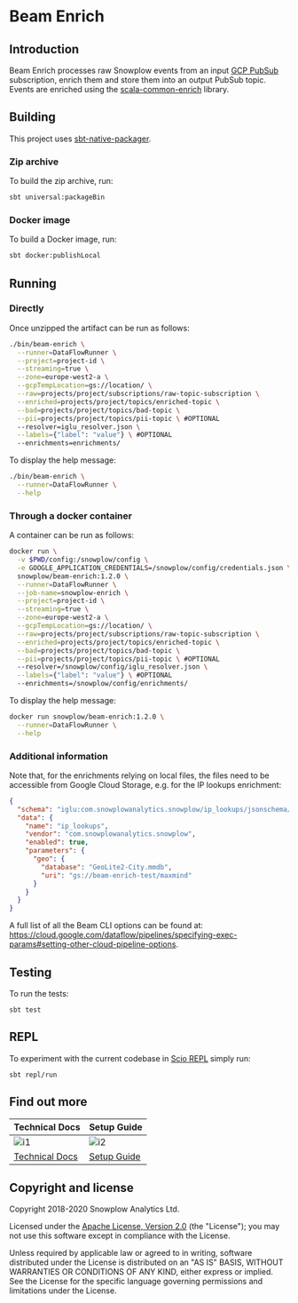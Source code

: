 # Beam Enrich

## Introduction

Beam Enrich processes raw Snowplow events from an input [GCP PubSub][pubsub] subscription,
enrich them and store them into an output PubSub topic.
Events are enriched using the [scala-common-enrich][common-enrich] library.

## Building

This project uses [sbt-native-packager][sbt-native-packager].

### Zip archive

To build the zip archive, run:

```bash
sbt universal:packageBin
```

### Docker image

To build a Docker image, run:

```bash
sbt docker:publishLocal
```

## Running

### Directly

Once unzipped the artifact can be run as follows:

```bash
./bin/beam-enrich \
  --runner=DataFlowRunner \
  --project=project-id \
  --streaming=true \
  --zone=europe-west2-a \
  --gcpTempLocation=gs://location/ \
  --raw=projects/project/subscriptions/raw-topic-subscription \
  --enriched=projects/project/topics/enriched-topic \
  --bad=projects/project/topics/bad-topic \
  --pii=projects/project/topics/pii-topic \ #OPTIONAL
  --resolver=iglu_resolver.json \
  --labels={"label": "value"} \ #OPTIONAL
  --enrichments=enrichments/
```

To display the help message:

```bash
./bin/beam-enrich \
  --runner=DataFlowRunner \
  --help
```

### Through a docker container

A container can be run as follows:

```bash
docker run \
  -v $PWD/config:/snowplow/config \
  -e GOOGLE_APPLICATION_CREDENTIALS=/snowplow/config/credentials.json \ # if running outside GCP
  snowplow/beam-enrich:1.2.0 \
  --runner=DataFlowRunner \
  --job-name=snowplow-enrich \
  --project=project-id \
  --streaming=true \
  --zone=europe-west2-a \
  --gcpTempLocation=gs://location/ \
  --raw=projects/project/subscriptions/raw-topic-subscription \
  --enriched=projects/project/topics/enriched-topic \
  --bad=projects/project/topics/bad-topic \
  --pii=projects/project/topics/pii-topic \ #OPTIONAL
  --resolver=/snowplow/config/iglu_resolver.json \
  --labels={"label": "value"} \ #OPTIONAL
  --enrichments=/snowplow/config/enrichments/
```

To display the help message:

```bash
docker run snowplow/beam-enrich:1.2.0 \
  --runner=DataFlowRunner \
  --help
```

### Additional information

Note that, for the enrichments relying on local files, the files need to be accessible from Google
Cloud Storage, e.g. for the IP lookups enrichment:

```json
{
  "schema": "iglu:com.snowplowanalytics.snowplow/ip_lookups/jsonschema/2-0-0",
  "data": {
    "name": "ip_lookups",
    "vendor": "com.snowplowanalytics.snowplow",
    "enabled": true,
    "parameters": {
      "geo": {
        "database": "GeoLite2-City.mmdb",
        "uri": "gs://beam-enrich-test/maxmind"
      }
    }
  }
}
```

A full list of all the Beam CLI options can be found at:
https://cloud.google.com/dataflow/pipelines/specifying-exec-params#setting-other-cloud-pipeline-options.

## Testing

To run the tests:

```
sbt test
```

## REPL

To experiment with the current codebase in [Scio REPL](https://github.com/spotify/scio/wiki/Scio-REPL)
simply run:

```
sbt repl/run
```

## Find out more

| Technical Docs              | Setup Guide           |
|-----------------------------|-----------------------|
| ![i1][techdocs-image]       | ![i2][setup-image]    |
| [Technical Docs][techdocs]  | [Setup Guide][setup]  |

## Copyright and license

Copyright 2018-2020 Snowplow Analytics Ltd.

Licensed under the [Apache License, Version 2.0][license] (the "License");
you may not use this software except in compliance with the License.

Unless required by applicable law or agreed to in writing, software
distributed under the License is distributed on an "AS IS" BASIS,
WITHOUT WARRANTIES OR CONDITIONS OF ANY KIND, either express or implied.
See the License for the specific language governing permissions and
limitations under the License.

[pubsub]: https://cloud.google.com/pubsub/
[sbt-native-packager]: https://github.com/sbt/sbt-native-packager
[common-enrich]: https://github.com/snowplow/snowplow/tree/master/3-enrich/scala-common-enrich

[license]: http://www.apache.org/licenses/LICENSE-2.0

[techdocs-image]: https://d3i6fms1cm1j0i.cloudfront.net/github/images/techdocs.png
[setup-image]: https://d3i6fms1cm1j0i.cloudfront.net/github/images/setup.png
[techdocs]: https://github.com/snowplow/snowplow/wiki/Beam-Enrich
[setup]: https://github.com/snowplow/snowplow/wiki/setting-up-beam-enrich
